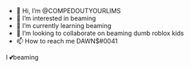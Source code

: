 - 👋 Hi, I’m @COMPEDOUTYOURLIMS
- 👀 I’m interested in beaming 
- 🌱 I’m currently learning beaming 
- 💞️ I’m looking to collaborate on beaming dumb roblox kids 
- 📫 How to reach me DAWN$#0041

I 💕beaming 
